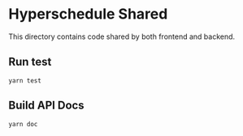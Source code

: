 # Hyperschedule Shared

This directory contains code shared by both frontend and backend.

## Run test

```
yarn test
```

## Build API Docs

``` 
yarn doc
```
